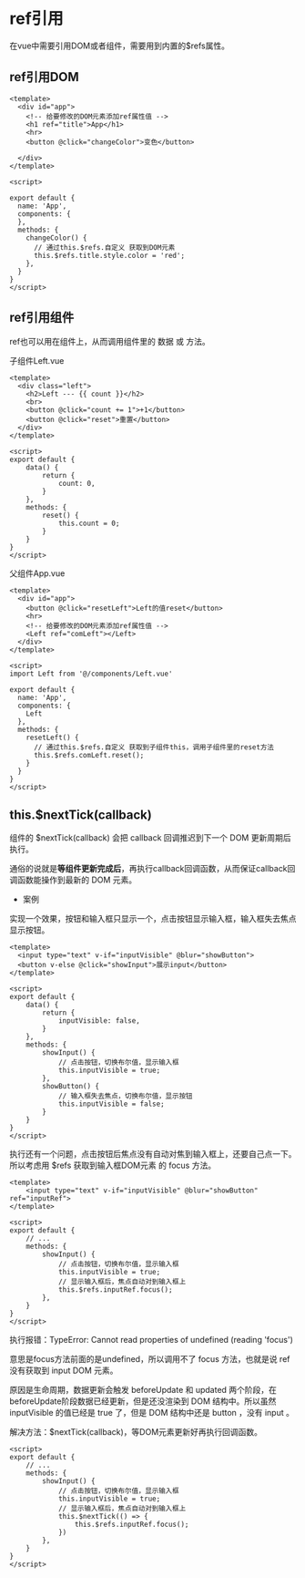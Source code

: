 # ref引用

在vue中需要引用DOM或者组件，需要用到内置的$refs属性。

## ref引用DOM

```vue
<template>
  <div id="app">
    <!-- 给要修改的DOM元素添加ref属性值 -->
    <h1 ref="title">App</h1>
    <hr>
    <button @click="changeColor">变色</button>
    
  </div>
</template>

<script>

export default {
  name: 'App',
  components: {
  },
  methods: {
    changeColor() {
      // 通过this.$refs.自定义 获取到DOM元素
      this.$refs.title.style.color = 'red';
    },
  }
}
</script>
```

## ref引用组件

ref也可以用在组件上，从而调用组件里的 数据 或 方法。

子组件Left.vue

```vue
<template>
  <div class="left">
    <h2>Left --- {{ count }}</h2>
    <br>
    <button @click="count += 1">+1</button>
    <button @click="reset">重置</button>
  </div>
</template>

<script>
export default {
    data() {
        return {
            count: 0,
        }
    },
    methods: {
        reset() {
            this.count = 0;
        }
    }
}
</script>
```

父组件App.vue

```vue
<template>
  <div id="app">
    <button @click="resetLeft">Left的值reset</button>
    <hr>
    <!-- 给要修改的DOM元素添加ref属性值 -->
    <Left ref="comLeft"></Left>
  </div>
</template>

<script>
import Left from '@/components/Left.vue'

export default {
  name: 'App',
  components: {
    Left
  },
  methods: {
    resetLeft() {
      // 通过this.$refs.自定义 获取到子组件this，调用子组件里的reset方法
      this.$refs.comLeft.reset();
    }
  }
}
</script>
```

## this.$nextTick(callback)

组件的 $nextTick(callback) 会把 callback 回调推迟到下一个 DOM 更新周期后执行。

通俗的说就是**等组件更新完成后**，再执行callback回调函数，从而保证callback回调函数能操作到最新的 DOM 元素。

- 案例

实现一个效果，按钮和输入框只显示一个，点击按钮显示输入框，输入框失去焦点显示按钮。

```vue
<template>
  <input type="text" v-if="inputVisible" @blur="showButton">
  <button v-else @click="showInput">展示input</button>
</template>

<script>
export default {
    data() {
        return {
            inputVisible: false,
        }
    },
    methods: {
        showInput() {
            // 点击按钮，切换布尔值，显示输入框
            this.inputVisible = true;
        },
        showButton() {
            // 输入框失去焦点，切换布尔值，显示按钮
            this.inputVisible = false;
        }
    }
}
</script>
```

执行还有一个问题，点击按钮后焦点没有自动对焦到输入框上，还要自己点一下。所以考虑用 $refs 获取到输入框DOM元素 的 focus 方法。

```vue
<template>
	<input type="text" v-if="inputVisible" @blur="showButton" ref="inputRef">
</template>

<script>
export default {
	// ...
    methods: {
        showInput() {
            // 点击按钮，切换布尔值，显示输入框
            this.inputVisible = true;
            // 显示输入框后，焦点自动对到输入框上
            this.$refs.inputRef.focus();
        },
    }
}
</script>
```

执行报错：TypeError: Cannot read properties of undefined (reading 'focus')

意思是focus方法前面的是undefined，所以调用不了 focus 方法，也就是说 ref 没有获取到 input DOM 元素。

原因是生命周期，数据更新会触发 beforeUpdate 和 updated 两个阶段，在beforeUpdate阶段数据已经更新，但是还没渲染到 DOM 结构中。所以虽然 inputVisible 的值已经是 true 了，但是 DOM 结构中还是 button ，没有 input 。

解决方法：$nextTick(callback)，等DOM元素更新好再执行回调函数。

```vue
<script>
export default {
	// ...
    methods: {
        showInput() {
            // 点击按钮，切换布尔值，显示输入框
            this.inputVisible = true;
            // 显示输入框后，焦点自动对到输入框上
            this.$nextTick(() => {
                this.$refs.inputRef.focus();
            })
        },
    }
}
</script>
```

